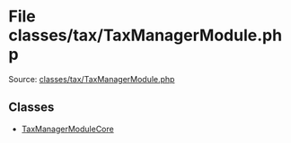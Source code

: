 File classes/tax/TaxManagerModule.php
=========

Source: [classes/tax/TaxManagerModule.php](https://github.com/PrestaShop/PrestaShop/blob/1.5.0.15/classes/tax/TaxManagerModule.php)


Classes
-------

* [TaxManagerModuleCore](class.TaxManagerModuleCore.md)

